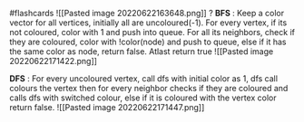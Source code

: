 #flashcards 
![[Pasted image 20220622163648.png]]
?
**BFS** : Keep a color vector for all vertices, initially all are uncoloured(-1). For every vertex, if its not coloured, color with 1 and push into queue. For all its neighbors, check if they are coloured, color with !color(node) and push to queue, else if it has the same color as node, return false. Atlast return true
![[Pasted image 20220622171422.png]]

**DFS** : For every uncoloured vertex, call dfs with initial color as 1, dfs call colours the vertex then for every neighbor checks if they are coloured and calls dfs with switched colour, else if it is coloured with the vertex color return false.
![[Pasted image 20220622171447.png]]
